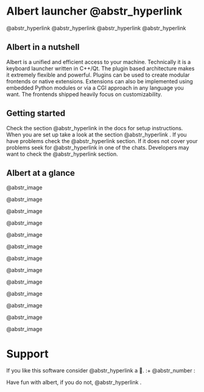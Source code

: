 # Albert launcher @abstr_hyperlink 

@abstr_hyperlink @abstr_hyperlink @abstr_hyperlink @abstr_hyperlink 

## Albert in a nutshell

Albert is a unified and efficient access to your machine. Technically it is a keyboard launcher written in C++/Qt. The plugin based architecture makes it extremely flexible and powerful. Plugins can be used to create modular frontends or native extensions. Extensions can also be implemented using embedded Python modules or via a CGI approach in any language you want. The frontends shipped heavily focus on customizability.

## Getting started

Check the section @abstr_hyperlink in the docs for setup instructions. When you are set up take a look at the section @abstr_hyperlink . If you have problems check the @abstr_hyperlink section. If it does not cover your problems seek for @abstr_hyperlink in one of the chats. Developers may want to check the @abstr_hyperlink section.

## Albert at a glance

@abstr_image 

@abstr_image 

@abstr_image 

@abstr_image 

@abstr_image 

@abstr_image 

@abstr_image 

@abstr_image 

@abstr_image 

@abstr_image 

@abstr_image 

@abstr_image 

@abstr_image 

# Support

If you like this software consider @abstr_hyperlink a :beer:. :+ @abstr_number :

Have fun with albert, if you do not, @abstr_hyperlink .
